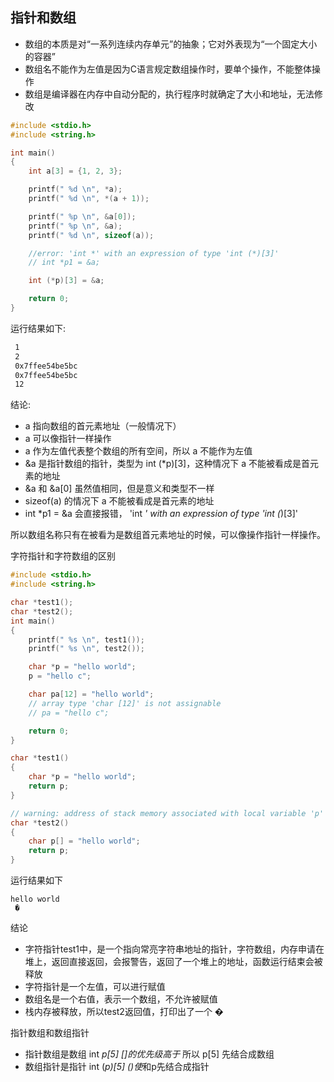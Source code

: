 ## 指针和数组

* 数组的本质是对“一系列连续内存单元”的抽象；它对外表现为“一个固定大小的容器”
* 数组名不能作为左值是因为C语言规定数组操作时，要单个操作，不能整体操作
* 数组是编译器在内存中自动分配的，执行程序时就确定了大小和地址，无法修改

```C++
#include <stdio.h>
#include <string.h>

int main()
{
    int a[3] = {1, 2, 3};

    printf(" %d \n", *a);
    printf(" %d \n", *(a + 1));

    printf(" %p \n", &a[0]);
    printf(" %p \n", &a);
    printf(" %d \n", sizeof(a));

    //error: 'int *' with an expression of type 'int (*)[3]'
    // int *p1 = &a;

    int (*p)[3] = &a;

    return 0;
}
```
运行结果如下:
```bash
 1 
 2 
 0x7ffee54be5bc 
 0x7ffee54be5bc
 12
```
结论:
* a 指向数组的首元素地址（一般情况下）
* a 可以像指针一样操作
* a 作为左值代表整个数组的所有空间，所以 a 不能作为左值
* &a 是指针数组的指针，类型为 int (*p)[3]，这种情况下 a 不能被看成是首元素的地址
* &a 和 &a[0] 虽然值相同，但是意义和类型不一样
* sizeof(a) 的情况下 a 不能被看成是首元素的地址
* int *p1 = &a 会直接报错， 'int *' with an expression of type 'int (*)[3]'

所以数组名称只有在被看为是数组首元素地址的时候，可以像操作指针一样操作。


字符指针和字符数组的区别
```C++
#include <stdio.h>
#include <string.h>

char *test1();
char *test2();
int main()
{
    printf(" %s \n", test1());
    printf(" %s \n", test2());

    char *p = "hello world";
    p = "hello c";

    char pa[12] = "hello world";
    // array type 'char [12]' is not assignable
    // pa = "hello c";

    return 0;
}

char *test1()
{
    char *p = "hello world";
    return p;
}

// warning: address of stack memory associated with local variable 'p' returned [-Wreturn-stack-address]
char *test2()
{
    char p[] = "hello world";
    return p;
}
```
运行结果如下
```
hello world 
 � 
```
结论
* 字符指针test1中，是一个指向常亮字符串地址的指针，字符数组，内存申请在堆上，返回直接返回，会报警告，返回了一个堆上的地址，函数运行结束会被释放
* 字符指针是一个左值，可以进行赋值
* 数组名是一个右值，表示一个数组，不允许被赋值
* 栈内存被释放，所以test2返回值，打印出了一个 � 


指针数组和数组指针
* 指针数组是数组 int *p[5]  []的优先级高于* 所以 p[5] 先结合成数组
* 数组指针是指针 int (*p)[5] ()使*和p先结合成指针

